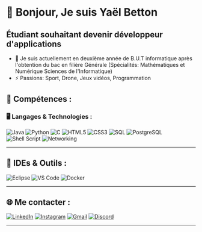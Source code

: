 # 👋 Bonjour, Je suis Yaël Betton
## Étudiant souhaitant devenir développeur d'applications

- 🌱 Je suis actuellement en deuxième année de B.U.T informatique après l'obtention du bac en filière Générale (Spécialités: Mathématiques et Numérique Sciences de l'Informatique)
- ⚡ Passions: Sport, Drone, Jeux vidéos, Programmation

## 🧠 Compétences :

### 🖥️ Langages & Technologies :

![Java](https://img.shields.io/badge/Java-ED8B00?style=for-the-badge&logo=openjdk&logoColor=white)
![Python](https://img.shields.io/badge/Python-3776AB?style=for-the-badge&logo=python&logoColor=white)
![C](https://img.shields.io/badge/C-00599C?style=for-the-badge&logo=c&logoColor=white)
![HTML5](https://img.shields.io/badge/HTML5-E34F26?style=for-the-badge&logo=html5&logoColor=white)
![CSS3](https://img.shields.io/badge/CSS3-1572B6?style=for-the-badge&logo=css3&logoColor=white)
![SQL](https://img.shields.io/badge/SQL-4479A1?style=for-the-badge&logo=sqlite&logoColor=white)
![PostgreSQL](https://img.shields.io/badge/PostgreSQL-336791?style=for-the-badge&logo=postgresql&logoColor=white)
![Shell Script](https://img.shields.io/badge/Shell-Bash-4EAA25?style=for-the-badge&logo=gnubash&logoColor=white)
![Networking](https://img.shields.io/badge/Networking-CCNA-000000?style=for-the-badge&logo=cisco&logoColor=white)

---

## 🧰 IDEs & Outils :

![Eclipse](https://img.shields.io/badge/Eclipse-2C2255?style=for-the-badge&logo=eclipse&logoColor=white)
![VS Code](https://img.shields.io/badge/VSCode-007ACC?style=for-the-badge&logo=visual-studio-code&logoColor=white)
![Docker](https://img.shields.io/badge/Docker-2496ED?style=for-the-badge&logo=docker&logoColor=white)

---

## 🌐 Me contacter :

[![LinkedIn](https://img.shields.io/badge/LinkedIn-%230077B5.svg?style=for-the-badge&logo=linkedin&logoColor=white)](https://www.linkedin.com/in/ton-profil)
[![Instagram](https://img.shields.io/badge/Instagram-%23E4405F.svg?style=for-the-badge&logo=instagram&logoColor=white)](https://www.instagram.com/yael.btn)
[![Gmail](https://img.shields.io/badge/Gmail-D14836?style=for-the-badge&logo=gmail&logoColor=white)](mailto:yaelbetton@gmail.com)
[![Discord](https://img.shields.io/badge/Discord-5865F2?style=for-the-badge&logo=discord&logoColor=white)](https://discord.com/users/yapax_)


---
